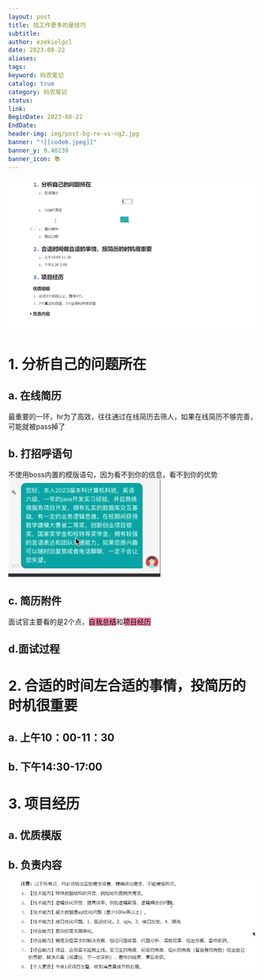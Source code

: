 ```yaml
---
layout: post
title: 找工作更多的是技巧
subtitle: 
author: ezekielgcl
date: 2023-08-22
aliases: 
tags: 
keyword: 码农笔记
catalog: true
category: 码农笔记
status: 
link: 
BeginDate: 2023-08-22
EndDate: 
header-img: img/post-bg-re-vs-ng2.jpg
banner: "![[code6.jpeg]]"
banner_y: 0.40239
banner_icon: 📚
---
```



![image.png](https://raw.githubusercontent.com/guchaolong/articleImgs/master/20230822125416.png)

# 1. 分析自己的问题所在

## a. 在线简历
最重要的一环，hr为了高效，往往通过在线简历去筛人，如果在线简历不够完善，可能就被pass掉了

## b. 打招呼语句
不使用boss内置的模版语句，因为看不到你的信息，看不到你的优势
![image.png](https://raw.githubusercontent.com/guchaolong/articleImgs/master/20230822125940.png)


## c. 简历附件
面试官主要看的是2个点，<mark style="background: #FF5582A6;">自我总结</mark>和<mark style="background: #FF5582A6;">项目经历</mark>

## d.面试过程

# 2. 合适的时间左合适的事情，投简历的时机很重要
## a. 上午10：00-11：30
## b. 下午14:30-17:00

# 3. 项目经历
## a. 优质模版
## b. 负责内容
![image.png](https://raw.githubusercontent.com/guchaolong/articleImgs/master/20230822131033.png)




